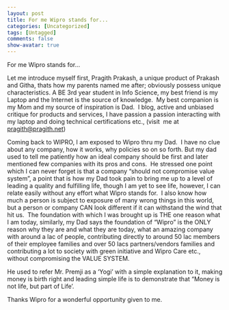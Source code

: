 ```yaml
---
layout: post
title: For me Wipro stands for...
categories: [Uncategorized]
tags: [Untagged]
comments: false
show-avatar: true
---
```


For me Wipro stands for…

Let me introduce myself first, Pragith Prakash, a unique product of Prakash and Githa, thats how my parents named me after; obviously possess unique characteristics. A BE 3rd year student in Info Science, my best friend is my Laptop and the Internet is the source of knowledge.  My best companion is my Mom and my source of inspiration is Dad.  I blog, active and unbiased critique for products and services, I have passion a passion interacting with my laptop and doing technical certifications etc., (visit  me at pragith@pragith.net)

Coming back to WIPRO, I am exposed to Wipro thru my Dad.  I have no clue about any company, how it works, why policies so on so forth. But my dad used to tell me patiently how an ideal company should be first and later mentioned few companies with its pros and cons.  He stressed one point which I can never forget is that a company “should not compromise value system”, a point that is how my Dad took pain to bring me up to a level of leading a quality and fulfilling life, though I am yet to see life, however, I can relate easily without any effort what Wipro stands for.  I also know how much a person is subject to exposure of many wrong things in this world, but a person or company CAN look different if it can withstand the wind that hit us.  The foundation with which I was brought up is THE one reason what I am today, similarly, my Dad says the foundation of “Wipro” is the ONLY reason why they are and what they are today, what an amazing company with around a lac of people, contributing directly to around 50 lac members of their employee families and over 50 lacs partners/vendors families and contributing a lot to society with green initiative and Wipro Care etc., without compromising the VALUE SYSTEM.

He used to refer Mr. Premji as a ‘Yogi’ with a simple explanation to it, making money is birth right and leading simple life is to demonstrate that “Money is not life, but part of Life’.

Thanks Wipro for a wonderful opportunity given to me.
